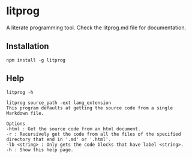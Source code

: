 # litprog

A literate programming tool. Check the litprog.md file for documentation.

## Installation

```
npm install -g litprog
```

## Help


```
litprog -h
```
```
litprog source_path -ext lang_extension
This program defaults at getting the source code from a single Markdown file.

Options
-html : Get the source code from an html document.
-r : Recursively get the code from all the files of the specified directory that end in '.md' or '.html'.
-lb <string> : Only gets the code blocks that have label <string>.
-h : Show this help page.
```
